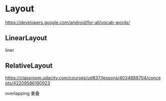 # Layout  


https://developers.google.com/android/for-all/vocab-words/



## LinearLayout  

liner


## RelativeLayout  


https://classroom.udacity.com/courses/ud837/lessons/4034888704/concepts/42209586190923


overlapping 重叠  


<ImageView
        android:layout_width="wrap_content"
        android:layout_height="wrap_content"
        app:srcCompat="@drawable/androidparty"
        android:id="@+id/imageView" />


<ImageView
        android:layout_width="wrap_content"
        android:layout_height="wrap_content"
        android:src="@drawable/androidparty"
        android:id="@+id/imageView" />










